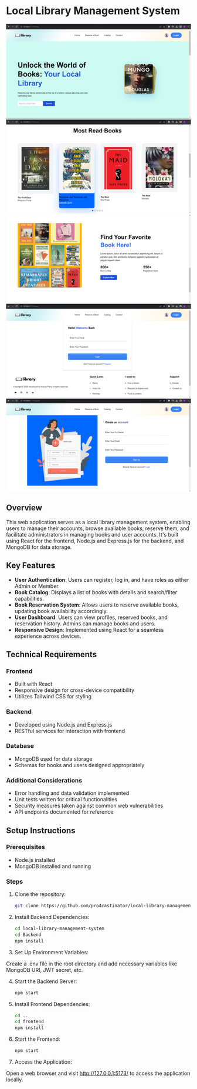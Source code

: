 # Local Library Management System

![Home Page 1](Screenshots/Home1.png)
![Home Page 2](Screenshots/Home2.png)
![Home Page 3](Screenshots/Home3.png)
![Login Page 4](Screenshots/Login.png)
![Register Page 5](Screenshots/Register.png)

## Overview

This web application serves as a local library management system, enabling users to manage their accounts, browse available books, reserve them, and facilitate administrators in managing books and user accounts. It's built using React for the frontend, Node.js and Express.js for the backend, and MongoDB for data storage.

## Key Features

- **User Authentication**: Users can register, log in, and have roles as either Admin or Member.
- **Book Catalog**: Displays a list of books with details and search/filter capabilities.
- **Book Reservation System**: Allows users to reserve available books, updating book availability accordingly.
- **User Dashboard**: Users can view profiles, reserved books, and reservation history. Admins can manage books and users.
- **Responsive Design**: Implemented using React for a seamless experience across devices.

## Technical Requirements

### Frontend

- Built with React
- Responsive design for cross-device compatibility
- Utilizes Tailwind CSS for styling

### Backend

- Developed using Node.js and Express.js
- RESTful services for interaction with frontend

### Database

- MongoDB used for data storage
- Schemas for books and users designed appropriately

### Additional Considerations

- Error handling and data validation implemented
- Unit tests written for critical functionalities
- Security measures taken against common web vulnerabilities
- API endpoints documented for reference

## Setup Instructions

### Prerequisites

- Node.js installed
- MongoDB installed and running

### Steps

1. Clone the repository:

   ```bash
   git clone https://github.com/pro4castinator/local-library-management-system.git

2. Install Backend Dependencies:

   ```bash
   cd local-library-management-system
   cd Backend
   npm install

3. Set Up Environment Variables:

Create a .env file in the root directory and add necessary variables like MongoDB URI, JWT secret, etc.

4. Start the Backend Server:

   ```bash
   npm start

5. Install Frontend Dependencies:

   ```bash
   cd ..
   cd frontend
   npm install

6. Start the Frontend:

   ```bash
   npm start

7. Access the Application:

Open a web browser and visit http://127.0.0.1:5173/ to access the application locally.

   






